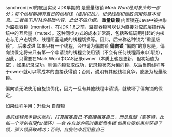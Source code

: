 synchronized的底层实现
JDK早期的 是重量级锁
_Mark Word是对象头的一部分；每个线程都拥有自己的线程栈（虚拟机栈），记录线程和函数调用的基本信息。二者属于JVM的基础内容，此处不做介绍。_
**重量级锁**
内置锁在Java中被抽象为监视器锁（monitor）。在JDK 1.6之前，监视器锁可以认为直接对应底层操作系统中的互斥量（mutex）。这种同步方式的成本非常高，包括系统调用引起的内核态与用户态切换、线程阻塞造成的线程切换等。因此，后来称这种锁为“重量级锁”。
后来改进
如果只有一个线程，会申请为偏向锁
**偏向锁**
 “偏向”的意思是，偏向锁假定将来只有第一个申请锁的线程会使用锁（不会有任何线程再来申请锁），因此，只需要在Mark Word中CAS记录owner（本质上也是更新，但初始值为空），如果记录成功，则偏向锁获取成功，记录锁状态为偏向锁，以后当前线程等于owner就可以零成本的直接获得锁；否则，说明有其他线程竞争，膨胀为轻量级锁。
 
 偏向锁无法使用自旋锁优化，因为一旦有其他线程申请锁，就破坏了偏向锁的假定。
 
 如果线程争用：升级为 自旋锁
 
 _当前线程竞争锁失败时，打算阻塞自己
 不直接阻塞自己，而是自旋（空等待，比如一个空的有限for循环）一会
 在自旋的同时重新竞争锁
 如果自旋结束前获得了锁，那么锁获取成功；否则，自旋结束后阻塞自己_